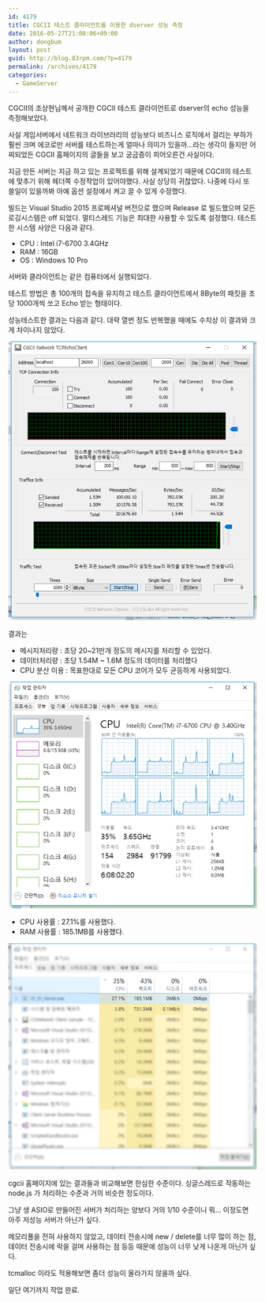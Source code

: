 ```yaml
---
id: 4179
title: CGCII 테스트 클라이언트를 이용한 dserver 성능 측정
date: 2016-05-27T21:08:06+09:00
author: dongbum
layout: post
guid: http://blog.83rpm.com/?p=4179
permalink: /archives/4179
categories:
  - GameServer
---
```

CGCII의 조상현님께서 공개한 CGCII 테스트 클라이언트로 dserver의 echo 성능을 측정해보았다.

사실 게임서버에서 네트워크 라이브러리의 성능보다 비즈니스 로직에서 걸리는 부하가 훨씬 크며 에코로만 서버를 테스트하는게 얼마나 의미가 있을까...라는 생각이 들지만 어찌되었든 CGCII 홈페이지의 글들을 보고 궁금증이 피어오른건 사실이다.

지금 만든 서버는 지금 하고 있는 프로젝트를 위해 설계되었기 때문에 CGCII의 테스트에 맞추기 위해 헤더쪽 수정작업이 있어야했다. 사실 상당히 귀찮았다. 나중에 다시 또 쓸일이 있을까봐 아예 옵션 설정에서 켜고 끌 수 있게 수정했다.

빌드는 Visual Studio 2015 프로페셔널 버전으로 했으며 Release 로 빌드했으며 모든 로깅시스템은 off 되었다. 멀티스레드 기능은 최대한 사용할 수 있도록 설정했다. 테스트한 시스템 사양은 다음과 같다.

  * CPU : Intel i7-6700 3.4GHz
  * RAM : 16GB
  * OS : Windows 10 Pro

서버와 클라이언트는 같은 컴퓨터에서 실행되었다.

테스트 방법은 총 100개의 접속을 유지하고 테스트 클라이언트에서 8Byte의 패킷을 초당 1000개씩 쏘고 Echo 받는 형태이다.

성능테스트한 결과는 다음과 같다. 대략 열번 정도 반복했을 때에도 수치상 이 결과와 크게 차이나지 않았다.

![](/assets/images/servertest-K-001-1.png)

결과는

  * 메시지처리량 : 초당 20~21만개 정도의 메시지를 처리할 수 있었다.
  * 데이터처리량 : 초당 1.54M ~ 1.6M 정도의 데이터를 처리했다
  * CPU 분산 이용 : 목표한대로 모든 CPU 코어가 모두 균등하게 사용되었다.

![](/assets/images/servertest-K-002-1.png)

  * CPU 사용률 : 27.1%를 사용했다.
  * RAM 사용률 : 185.1MB를 사용했다.

![](/assets/images/servertest-K-003.png)

cgcii 홈페이지에 있는 결과들과 비교해보면 한심한 수준이다. 싱글스레드로 작동하는 node.js 가 처리하는 수준과 거의 비슷한 정도이다.

그냥 생 ASIO로 만들어진 서버가 처리하는 양보다 거의 1/10 수준이니 뭐... 이정도면 아주 저성능 서버가 아닌가 싶다.

메모리풀을 전혀 사용하지 않았고, 데이터 전송시에 new / delete를 너무 많이 하는 점, 데이터 전송시에 락을 걸며 사용하는 점 등등 때문에 성능이 너무 낮게 나온게 아닌가 싶다.

tcmalloc 이라도 적용해보면 좀더 성능이 올라가지 않을까 싶다.

일단 여기까지 작업 완료.
